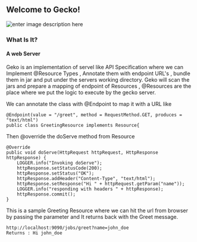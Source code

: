 ## Welcome to Gecko!
![enter image description here](https://i.etsystatic.com/9923148/r/il/b94aac/786624369/il_794xN.786624369_s718.jpg)
### What Is It?
#### A web Server
Geko is an implementation of servel like API Specification where we can Implement @Resource Types , Annotate them with endpoint URL's , bundle them in jar and put under the servers working directory.
Geko will scan the jars and prepare a mapping of endpoint of Resources , @Resources are the place where we put the logic to execute by the gecko server. 

We can annotate the class with @Endpoint to map it with a URL like 

    @Endpoint(value = "/greet", method = RequestMethod.GET, produces = "text/html")
    public class GreetingResource implements Resource{
Then @override the doServe method from Resource

    @Override
	public void doServe(HttpRequest httpRequest, HttpResponse httpResponse) {
		LOGGER.info("Invoking doServe");
		httpResponse.setStatusCode(200);
		httpResponse.setStatus("OK");
		httpResponse.addHeader("Content-Type", "text/html");
		httpResponse.setResponse("Hi " + httpRequest.getParam("name"));
		LOGGER.info("responding with headers " + httpResponse);
		httpResponse.commit();
	}
This is a sample Greeting  Resource where we can hit the url from browser by passing the parameter and It returns back with the Greet message.

    http://localhost:9090/jobs/greet?name=john_doe
    Returns : Hi john_doe

 
 

   

  
